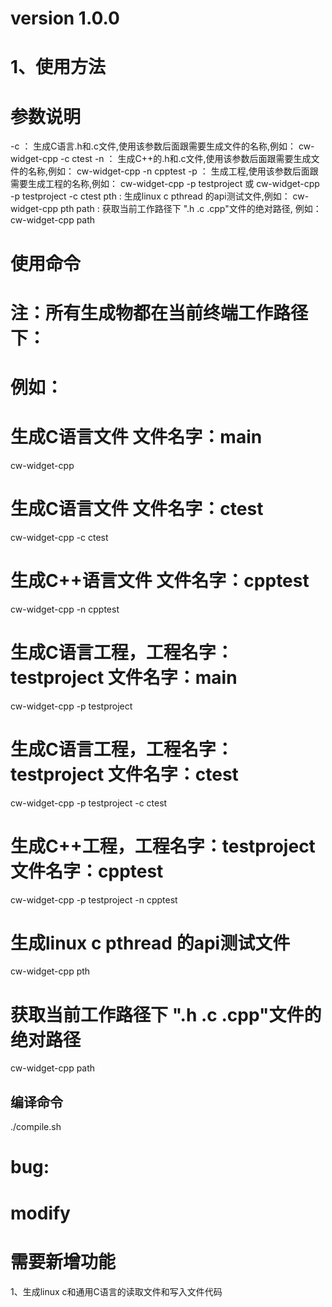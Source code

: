 # version 1.0.0
# 1、使用方法


# 参数说明
-c ： 生成C语言.h和.c文件,使用该参数后面跟需要生成文件的名称,例如： cw-widget-cpp -c ctest
-n ： 生成C++的.h和.c文件,使用该参数后面跟需要生成文件的名称,例如： cw-widget-cpp -n cpptest
-p ： 生成工程,使用该参数后面跟需要生成工程的名称,例如： cw-widget-cpp -p testproject 或 cw-widget-cpp -p testproject -c ctest
pth : 生成linux c pthread 的api测试文件,例如： cw-widget-cpp pth
path : 获取当前工作路径下 ".h .c .cpp"文件的绝对路径, 例如： cw-widget-cpp path
# 使用命令
# 注：所有生成物都在当前终端工作路径下：

# 例如：
# 生成C语言文件 文件名字：main
cw-widget-cpp

# 生成C语言文件 文件名字：ctest
cw-widget-cpp -c ctest

# 生成C++语言文件 文件名字：cpptest
cw-widget-cpp -n cpptest

# 生成C语言工程，工程名字：testproject 文件名字：main
cw-widget-cpp -p testproject

# 生成C语言工程，工程名字：testproject 文件名字：ctest
cw-widget-cpp -p testproject -c ctest

# 生成C++工程，工程名字：testproject 文件名字：cpptest
cw-widget-cpp -p testproject -n cpptest

# 生成linux c pthread 的api测试文件
cw-widget-cpp pth

# 获取当前工作路径下 ".h .c .cpp"文件的绝对路径
cw-widget-cpp path


## 编译命令
./compile.sh


# bug:


# modify


# 需要新增功能
1、生成linux c和通用C语言的读取文件和写入文件代码

